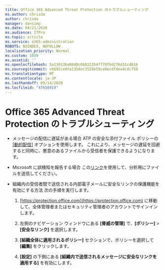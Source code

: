 ```yaml
---
title: Office 365 Advanced Threat Protection のトラブルシューティング
ms.author: chrisda
author: chrisda
manager: dansimp
ms.date: 04/21/2020
ms.audience: ITPro
ms.topic: article
ms.service: o365-administration
ROBOTS: NOINDEX, NOFOLLOW
localization_priority: Normal
ms.custom: 1039
ms.assetid: ''
ms.openlocfilehash: 5a13653ba08d8c6b822354ff70f6d276d31cd816
ms.sourcegitcommit: c6692ce0fa1358ec3529e59ca0ecdfdea4cdc759
ms.translationtype: MT
ms.contentlocale: ja-JP
ms.lasthandoff: 09/14/2020
ms.locfileid: "47658919"
---
```

# <a name="troubleshooting-office-365-advanced-threat-protection"></a>Office 365 Advanced Threat Protection のトラブルシューティング

- メッセージの配信に遅延がある場合 ATP の安全な添付ファイル ポリシーの [[動的配信]](https://docs.microsoft.com/microsoft-365/security/office-365-security/dynamic-delivery-and-previewing) オプションを使用します。 これにより、メッセージの遅延を回避すると同時に、悪意のあるファイルから受信者を保護できるようになります。

- Microsoft に誤検知を報告する場合 この[リンク](https://www.microsoft.com/wdsi/filesubmission/)を使用して、分析用にファイルを送信してください。

- 組織内の受信者間で送信される内部電子メールに安全なリンクの保護機能を有効にする方法 次の手順を実行します。

  1. [https://protection.office.com](https://protection.office.com) に移動して、全体管理者またはセキュリティ管理者のアカウントでサインインします。

  2. 左側のナビゲーション ウィンドウにある **[脅威の管理]** で、**[ポリシー]** \> **[安全なリンク]** を選択します。

  3. **[組織全体に適用されるポリシー]** セクションで、ポリシーを選択して **[編集]** をクリックします。

  4. **[設定]** の下側にある **[組織内で送信されるメッセージに安全なリンクを適用する]** を有効にします。
